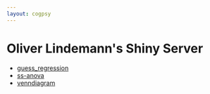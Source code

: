 ```yaml
---
layout: cogpsy
---
```


# Oliver Lindemann's Shiny Server

* [guess_regression](http://shiny.cognitive-psychology.eu:3838/guess_regression)
* [ss-anova](http://shiny.cognitive-psychology.eu:3838/ss-anova)
* [venndiagram](http://shiny.cognitive-psychology.eu:3838/venndiagram)

